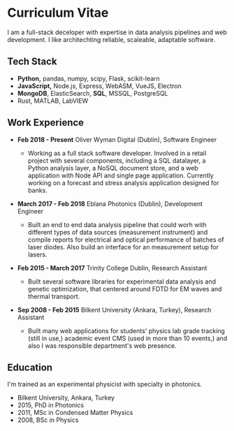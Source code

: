 # Curriculum Vitae

I am a full-stack deceloper with expertise in data analysis pipelines and web
development. I like architechting reliable, scaleable, adaptable software.

## Tech Stack
* **Python,** pandas, numpy, scipy, Flask, scikit-learn
* **JavaScript,** Node.js, Express, WebASM, VueJS, Electron
* **MongoDB**, ElasticSearch, **SQL**, MSSQL, PostgreSQL
* Rust, MATLAB, LabVIEW

## Work Experience
* **Feb 2018 - Present** Oliver Wyman Digital (Dublin), Software Engineer
    * Working as a full stack software developer. Involved in a retail project with several components, including a SQL datalayer, a Python analysis layer, a NoSQL document store, and a web application with Node API and single page application. Currently working on a forecast and stress analysis application designed for banks.

* **March 2017 - Feb 2018** Eblana Photonics (Dublin), Development Engineer
    * Built an end to end data analysis pipeline that could worh with different types of data sources (measurement instrument) and compile reports for electrical and optical performance of batches of laser diodes. Also build an interface for an measurement setup for lasers.

* **Feb 2015 - March 2017** Trinity College Dublin, Research Assistant
    * Built several software libraries for experimental data analysis and genetic optimization, that centered around FDTD for EM waves and thermal transport.

* **Sep 2008 - Feb 2015** Bilkent University (Ankara, Turkey), Research Assistant
    * Built many web applications for students' physics lab grade tracking (still in use,) academic event CMS (used in more than 10 events,) and also I was responsible department's web presence.

## Education
I'm trained as an experimental physicist with specialty in photonics.

* Bilkent University, Ankara, Turkey
* 2015, PhD in Photonics
* 2011, MSc in Condensed Matter Physics
* 2008, BSc in Physics
